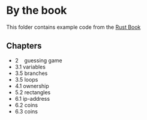 By the book
===========

This folder contains example code from the [Rust Book](https://doc.rust-lang.org/book/)

Chapters
--------
* 2 &nbsp;&nbsp; guessing game
* 3.1 variables
* 3.5 branches
* 3.5 loops
* 4.1 ownership
* 5.2 rectangles
* 6.1 ip-address
* 6.2 coins
* 6.3 coins
